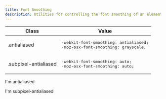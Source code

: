 ```yaml
---
title: Font Smoothing
description: Utilities for controlling the font smoothing of an element.
---
```

<div>
	<div class="max-h-288 overflow-y-auto mb-32">
		<table class="vv-table vv-table--inline-spacing nx-md">
			<thead class="sticky z-sticky top-0 bg-surface-1">
				<tr>
					<th>
						Class
					</th>
					<th>
						Value
					</th>
				</tr>
			</thead>
			<tbody class="align-baseline">
				<tr>
					<td translate="no" class="font-mono text-accent whitespace-nowrap">
						.antialiased
					</td>
					<td translate="no" class="font-mono text-info whitespace-nowrap">
						<pre class="whitespace-pre">
-webkit-font-smoothing: antialiased;
-moz-osx-font-smoothing: grayscale;</pre>
					</td>
				</tr>
				<tr>
					<td translate="no" class="font-mono text-accent whitespace-nowrap">
						.subpixel-antialiased
					</td>
					<td translate="no" class="font-mono text-info whitespace-nowrap">
						<pre class="whitespace-pre">
-webkit-font-smoothing: auto;
-moz-osx-font-smoothing: auto;</pre>
					</td>
				</tr>
			</tbody>
		</table>
	</div>
    <card-example>
		<div class="container h-full rounded-md bg-surface-1 p-24">
			<p class="antialiased border-b border-alpha-1 mb-24 pb-24">I'm antialiased</p>
			<p class="subpixel-antialiased">I'm subpixel-antialiased</p>
		</div>
    </card-example>
</div>